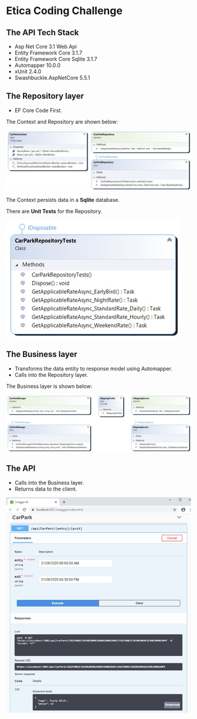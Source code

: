 # Etica Coding Challenge

## The API Tech Stack

*	Asp Net Core 3.1 Web Api
*	Entity Framework Core 3.1.7
*	Entity Framework Core Sqlite 3.1.7
*	Automapper 10.0.0
*	xUnit 2.4.0
*	Swashbuckle.AspNetCore 5.5.1

## The Repository layer

*	EF Core Code First.

The Context and Repository are shown below:

![Repository](https://github.com/VeritasSoftware/EticaCodingChallenge/blob/master/Repository.jpeg)

The Context persists data in a **Sqlite** database.

There are **Unit Tests** for the Repository.

![RepositoryTests](https://github.com/VeritasSoftware/EticaCodingChallenge/blob/master/RepositoryTests.jpeg)

## The Business layer

*	Transforms the data entity to response model using Automapper.
*	Calls into the Repository layer.

The Business layer is shown below:

![Business](https://github.com/VeritasSoftware/EticaCodingChallenge/blob/master/Business.jpeg)

## The API

*	Calls into the Business layer.
*	Returns data to the client.

![API](https://github.com/VeritasSoftware/EticaCodingChallenge/blob/master/Api.jpeg)